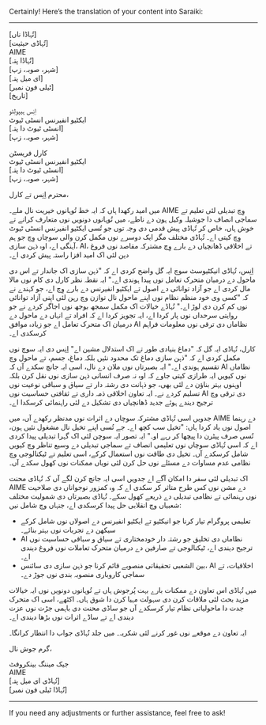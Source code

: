 Certainly! Here’s the translation of your content into Saraiki:

---

[تُہاڈا ناں]  
[تُہاڈی حیثیت]  
AIME  
[تُہاڈا پتہ]  
[شہر، صوبہ، زپ]  
[ای میل پتہ]  
[ٹیلی فون نمبر]  
[تاریخ]  

اِنِس ہیپولِٹو  
ایکٹیو انفیرنس انسٹی ٹیوٹ  
[انسٹی ٹیوٹ دا پتہ]  
[شہر، صوبہ، زپ]  

کارل فریسٹن  
ایکٹیو انفیرنس انسٹی ٹیوٹ  
[انسٹی ٹیوٹ دا پتہ]  
[شہر، صوبہ، زپ]  

محترم اِنِس تے کارل،

میں امید رکھدا ہاں کہ ایہ خط تُوہانوں خیریت نال ملے۔ AIME وِچ تبدیلی لئی تعلیم تے سماجی انصاف دا جوشیلہ وکیل ہون دے ناطے، میں تُوہانوں دونویں نوں متعارف کرانے تے خوش ہاں، خاص کر تُہاڈی پیش قدمی دی وجہ توں جو تُسی ایکٹیو انفیرنس انسٹی ٹیوٹ وِچ کیتی اے۔ تُہاڈی مختلف مگر ایک دوسرے نوں مکمل کرن والی سوچاں وِچ جو ہم آہنگی اے، اوہ ذہن سازی، AI، تے اخلاقی ڈھانچیاں دے بارے وِچ مشترکہ مقاصد نوں فروغ دین لئی اک امید افزا راستہ پیش کردی اے۔

اِنِس، تُہاڈی انیکٹیوسٹ سوچ ایہ گل واضح کردی اے کہ "ذہن سازی اک جاندار تے اس دی ماحول دے درمیان متحرک تعامل توں پیدا ہوندی اے۔" ایہ نقطہ نظر کارل دی کام نوں مالا مال کردی اے جو آزاد توانائی دے اصول تے ایکٹیو انفیرنس دے بارے وِچ اے، جو کہندے نے کہ "کسی وی خود منظم نظام نوں اپنے ماحول نال توازن وچ رہن لئی اپنی آزاد توانائی نوں کم کرن دی لوڑ اے۔" تُہاڈے خیالات اک مکمل سمجھ بوجھ نوں اجاگر کردے نے جو روایتی سرحداں نوں پار کردا اے، ایہ تجویز کردا اے کہ افراد تے انہاں دے ماحول دے درمیان اک متحرک تعامل اے جو زیادہ موافق AI نظاماں دی ترقی نوں معلومات فراہم کرسکدی اے۔

کارل، تُہاڈی ایہ گل کہ "دماغ بنیادی طور تے اک استدلال مشین اے" اِنِس دی ایہ سوچ نوں مکمل کردی اے کہ "ذہن سازی دماغ تک محدود نئیں بلکہ دماغ، جسم، تے ماحول وچ تقسیم ہوندی اے۔" ایہ بصیرتاں نوں ملان دے نال، اسی ایہ جانچ سکدے آں کہ AI نظاماں نوں کیویں ایہ طرازی کیتی جاوے کہ اوہ نہ صرف انسانی ذہن سازی نوں نقل کرن بلکہ اوہنوں بہتر بناؤن دے لئی بھی، جو ذہانت دی رشتہ دار تے سیاق و سباقی نوعیت نوں تسلیم کردے نے۔ ایہ تعاون اخلاقی ذمہ داری تے ثقافتی حساسیت نوں AI دی ترقی وچ ترجیح دیندے ہوئے جدید ڈھانچیاں دی تشکیل دے لئی راہنمائی کرسکدا اے۔

جدویں اسی تُہاڈی مشترکہ سوچاں دے اثرات نوں مدنظر رکھدے آں، میں AIME دے رہنما اصول نوں یاد کردا ہاں: "تخیل سب کچھ اے۔ جے تُسی اپنے تخیل نال مشغول نئیں ہون، تُسی صرف پیٹرن دا پیچھا کر رہے او۔" ایہ تصور ایہ سوچن لئی اک گہرا تبدیلی پیدا کردی اے کہ اسی تُہاڈی سوچاں نوں تعلیمی انصاف تے سماجی تبدیلی دے وسیع تناظر وچ کیویں شامل کرسکدے آں۔ تخیل دی طاقت نوں استعمال کرکے، اسی تعلیم تے ٹیکنالوجی وچ نظامی عدم مساوات دے مسئلے نوں حل کرن لئی نویاں ممکنات نوں کھول سکدے آں۔

اک تبدیلی لئی سفر دا امکان آگے اے جدویں اسی ایہ جانچ کرن لگے آں کہ تُہاڈی محنت AIME دے مشن نوں کس طرح متاثر کر سکدی اے کہ وہ کمزور نوجواناں دی صلاحیت نوں رہنمائی تے نظامی تبدیلی دے ذریعے کھول سکے۔ تُہاڈی بصیرتاں دی شمولیت مختلف شعبیاں وچ انقلابی حل پیدا کرسکدی اے، جنہاں وچ شامل نیں:

- تعلیمی پروگرام تیار کرنا جو انیکٹیو تے ایکٹیو انفیرنس دے اصولاں نوں شامل کرکے سیکھن دے تجربات نوں بہتر بنائے۔
- AI نظاماں دی تخلیق جو رشتہ دار خودمختاری تے سیاق و سباقی حساسیت نوں ترجیح دیندی اے، ٹیکنالوجی تے صارفین دے درمیان متحرک تعاملات نوں فروغ دیندی اے۔
- بین الشعبی تحقیقاتی منصوبے قائم کرنا جو ذہن سازی دی سائنس، AI اخلاقیات، تے سماجی کاروباری منصوبہ بندی نوں جوڑ دے۔

میں تُہاڈی اس تعاون دے ممکنات بارے بہت پُرجوش ہاں تے تُوہانوں دونویں نوں ایہ خیالات مزید بحث لئی ملاقات کرن دی سہولت مہیا کرن دا شوق ہاں۔ اکٹھے، اسی اک متحرک جدت دا ماحولیاتی نظام تیار کرسکدے آں جو ساڈی محنت دی باہمی جڑت نوں عزت دیندی اے تے ساڈے اثرات نوں بڑھا دیندی اے۔

ایہ تعاون دے موقعے نوں غور کرنے لئی شکریہ۔ میں جلد تُہاڈی جواب دا انتظار کرانگا۔

گرم جوش نال،

جیک میننگ بینکروفٹ  
AIME  
[تُہاڈی ای میل پتہ]  
[تُہاڈا ٹیلی فون نمبر]  

--- 

If you need any adjustments or further assistance, feel free to ask!